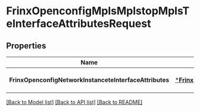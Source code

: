 # FrinxOpenconfigMplsMplstopMplsTeInterfaceAttributesRequest

## Properties
Name | Type | Description | Notes
------------ | ------------- | ------------- | -------------
**FrinxOpenconfigNetworkInstanceteInterfaceAttributes** | [***FrinxOpenconfigMplsMplstopMplsTeInterfaceAttributes**](frinx.openconfig.mpls.mplstop.mpls.TeInterfaceAttributes.md) |  | [optional] [default to null]

[[Back to Model list]](../README.md#documentation-for-models) [[Back to API list]](../README.md#documentation-for-api-endpoints) [[Back to README]](../README.md)


